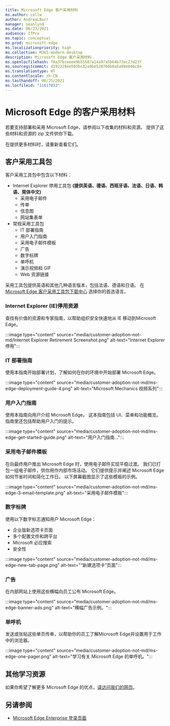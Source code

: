 ```yaml
---
title: Microsoft Edge 客户采用材料
ms.author: collw
author: AndreaLBarr
manager: seanlynd
ms.date: 06/23/2021
audience: ITPro
ms.topic: conceptual
ms.prod: microsoft-edge
ms.localizationpriority: high
ms.collection: M365-modern-desktop
description: Microsoft Edge 客户采用材料
ms.openlocfilehash: f8a37bceeee9b55587a14a97a5b64b73ec27d23f
ms.sourcegitcommit: 4192328ee585bc32a9be528766b8a5a98e046c8e
ms.translationtype: HT
ms.contentlocale: zh-CN
ms.lasthandoff: 06/25/2021
ms.locfileid: "11617833"
---
```

# <a name="customer-adoption-materials-for-microsoft-edge"></a>Microsoft Edge 的客户采用材料

若要支持部署和采用 Microsoft Edge，请参阅以下收集的材料和资源。 提供了这些材料和资源的 zip 文件供你下载。

在提供更多材料时，请重新查看它们。

## <a name="customer-adoption-kit"></a>客户采用工具包

客户采用工具包中包含以下材料：
- Internet Explorer 停用工具包 **(提供英语、德语、西班牙语、法语、日语、韩语、简体中文)**
    - 采用电子邮件
    - 传单
    - 信息图
    - 网站集表单
- 常规采用工具包
    - IT 部署指南
    - 用户入门指南
    - 采用电子邮件模板
    - 广告
    - 数字标牌
    - 单呼机
    - 演示视频和 GIF
    - Web 资源链接

采用工具包提供英语和其他几种语言版本，包括法语、德语和日语。 在 [Microsoft Edge 客户采用工具包下载中心](https://www.microsoft.com/download/details.aspx?id=102119) 选择你的首选语言。

### <a name="internet-explorer-ie-retirement-resources"></a>Internet Explorer (IE)停用资源

查找有价值的资源和专家指南，以帮助组织安全快速地从 IE 移动到Microsoft Edge。

:::image type="content" source="media/customer-adoption-not-md/Internet Explorer Retirement Screenshot.png" alt-text="Internet Explorer 停用":::

### <a name="it-deployment-guide"></a>IT 部署指南

使用本指南开始部署计划，了解如何在你的环境中开始部署 Microsoft Edge。

:::image type="content" source="media/customer-adoption-not-md/ms-edge-deployment-guide-4.png" alt-text="Microsoft Mechanics 视频系列":::

### <a name="how-to-get-started-user-guide"></a>用户入门指南

使用本指南向用户介绍 Microsoft Edge。 这本指南包括 UI、菜单和功能概览。 指南里还包括帮助用户入门的提示。

:::image type="content" source="media/customer-adoption-not-md/ms-edge-get-started-guide.png" alt-text="用户入门指南…":::

### <a name="adoption-email-templates"></a>采用电子邮件模板

在向最终用户推出 Microsoft Edge 时，使用电子邮件实现平稳过渡。 我们已打包一组电子邮件，供你用作内部市场活动。 它们提供提示并阐述 Microsoft Edge 如何节省时间和简化工作日。 以下屏幕截图显示了这些模板的示例。

:::image type="content" source="media/customer-adoption-not-md/ms-edge-3-email-template.png" alt-text="采用电子邮件模板":::

### <a name="digital-signage"></a>数字标牌

使用以下数字标志通知用户 Microsoft Edge：

- 企业版新选项卡页面
- 多个配置文件和跨平台
- Microsoft 必应搜索
- 安全性

:::image type="content" source="media/customer-adoption-not-md/ms-edge-new-tab-page.png" alt-text="“新建选项卡”页面":::

### <a name="banners"></a>广告

在内部网站上使用这些横幅向员工公布 Microsoft Edge。

:::image type="content" source="media/customer-adoption-not-md/ms-edge-banner-ads.png" alt-text="横幅广告示例。":::

### <a name="one-pagers"></a>单呼机

发送或张贴这些单页传单，以帮助你的员工了解Microsoft Edge并设置用于工作中的浏览器。

:::image type="content" source="media/customer-adoption-not-md/ms-edge-one-pager.png" alt-text="学习有关 Microsoft Edge 的单呼机。":::

## <a name="other-learning-resources"></a>其他学习资源

如果你希望了解更多 Microsoft Edge 的优点，[请访问我们的网页](https://www.microsoft.com/edge/business)。

## <a name="see-also"></a>另请参阅

- [Microsoft Edge Enterprise 登录页面](https://aka.ms/EdgeEnterprise)
